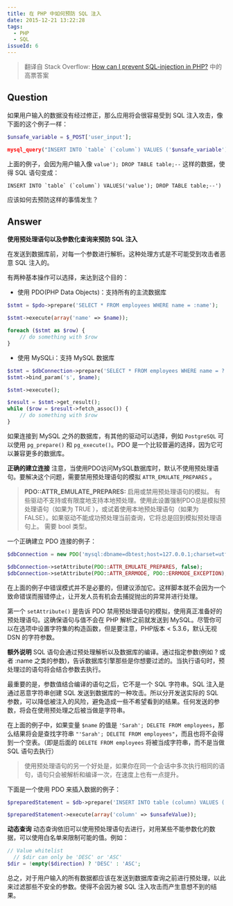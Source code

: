```yaml
---
title: 在 PHP 中如何预防 SQL 注入
date: 2015-12-21 13:22:28
tags:
  - PHP
  - SQL
issueId: 6
---
```

> 翻译自 Stack Overflow: [How can I prevent SQL-injection in PHP?](http://stackoverflow.com/questions/60174/how-can-i-prevent-sql-injection-in-php) 中的高票答案

## Question
如果用户输入的数据没有经过修正，那么应用将会很容易受到 SQL 注入攻击，像下面的这个例子一样：
``` php
$unsafe_variable = $_POST['user_input'];

mysql_query("INSERT INTO `table` (`column`) VALUES ('$unsafe_variable')");
```
<!--more-->

上面的例子，会因为用户输入像 `value'); DROP TABLE table;--` 这样的数据，使得 SQL 语句变成：
```
INSERT INTO `table` (`column`) VALUES('value'); DROP TABLE table;--')
```

应该如何去预防这样的事情发生？

## Answer
**使用预处理语句以及参数化查询来预防 SQL 注入**

在发送到数据库前，对每一个参数进行解析。这种处理方式是不可能受到攻击者恶意 SQL 注入的。

有两种基本操作可以选择，来达到这个目的：

- 使用 PDO(PHP Data Objects)：支持所有的主流数据库
``` php
$stmt = $pdo->prepare('SELECT * FROM employees WHERE name = :name');

$stmt->execute(array('name' => $name));

foreach ($stmt as $row) {
    // do something with $row
}
```

- 使用 MySQLi：支持 MySQL 数据库
``` php
$stmt = $dbConnection->prepare('SELECT * FROM employees WHERE name = ?');
$stmt->bind_param('s', $name);

$stmt->execute();

$result = $stmt->get_result();
while ($row = $result->fetch_assoc()) {
    // do something with $row
}
```
如果连接到 MySQL 之外的数据库，有其他的驱动可以选择，例如 `PostgreSQL` 可以使用 `pg_prepare()` 和 `pg_execute()`。PDO 是一个比较普遍的选择，因为它可以兼容更多的数据库。

**正确的建立连接**
注意，当使用PDO访问MySQL数据库时，默认不使用预处理语句。要解决这个问题，需要禁用预处理语句的模拟 `ATTR_EMULATE_PREPARES` 。

> **PDO::ATTR_EMULATE_PREPARES:**
> 启用或禁用预处理语句的模拟。 有些驱动不支持或有限度地支持本地预处理。使用此设置强制PDO总是模拟预处理语句（如果为 TRUE ），或试着使用本地预处理语句（如果为 FALSE）。如果驱动不能成功预处理当前查询，它将总是回到模拟预处理语句上。 需要 bool 类型。

一个正确建立 PDO 连接的例子：
``` php
$dbConnection = new PDO('mysql:dbname=dbtest;host=127.0.0.1;charset=utf8', 'user', 'pass');

$dbConnection->setAttribute(PDO::ATTR_EMULATE_PREPARES, false);
$dbConnection->setAttribute(PDO::ATTR_ERRMODE, PDO::ERRMODE_EXCEPTION);
```

在上面的例子中错误模式并不是必要的，但建议添加它。这样脚本就不会因为一个致命错误而报错停止，让开发人员有机会去捕捉抛出的异常并进行处理。

第一个 `setAttribute()` 是告诉 PDO 禁用预处理语句的模拟，使用真正准备好的预处理语句。这确保语句与值不会在 PHP 解析之前就发送到 MySQL。尽管你可以在选项中设置字符集的构造函数，但是要注意，PHP版本 < 5.3.6，默认无视 DSN 的字符参数。

**额外说明**
SQL 语句会通过预处理解析以及数据库的编译。通过指定参数(例如 ? 或者 :name 之类的参数)，告诉数据库引擎那些是你想要过滤的。当执行语句时，预处理过的语句将会结合参数去执行。

最重要的是，参数值结合编译的语句之后，它不是一个 SQL 字符串。SQL 注入是通过恶意字符串创建 SQL 发送到数据库的一种攻击。所以分开发送实际的 SQL 参数，可以降低被注入的风险，避免造成一些不希望看到的结果。任何发送的参数，将会在使用预处理之后被当做是字符串。

在上面的例子中，如果变量 `$name` 的值是 `'Sarah'; DELETE FROM employees`，那么结果将会是查找字符串 `"'Sarah'; DELETE FROM employees"`，而且也将不会得到一个空表。（即是后面的 `DELETE FROM employees` 将被当成字符串，而不是当做 SQL 语句去执行）

> 使用预处理语句的另一个好处是，如果你在同一个会话中多次执行相同的语句，语句只会被解析和编译一次，在速度上也有一点提升。

下面是一个使用 PDO 来插入数据的例子：
``` php
$preparedStatement = $db->prepare('INSERT INTO table (column) VALUES (:column)');

$preparedStatement->execute(array('column' => $unsafeValue));
```

**动态查询**
动态查询依旧可以使用预处理语句去进行，对用某些不能参数化的数据，可以使用白名单来限制可能的值。例如：
``` php
// Value whitelist
  // $dir can only be 'DESC' or 'ASC'
$dir = !empty($direction) ? 'DESC' : 'ASC';
```

总之，对于用户输入的所有数据都应该在发送到数据库查询之前进行预处理，以此来过滤那些不安全的参数。使得不会因为被 SQL 注入攻击而产生意想不到的结果。

